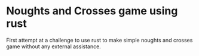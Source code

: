 
# Noughts and Crosses game using rust

First attempt at a challenge to use rust to make simple noughts and crosses game without any external assistance.
